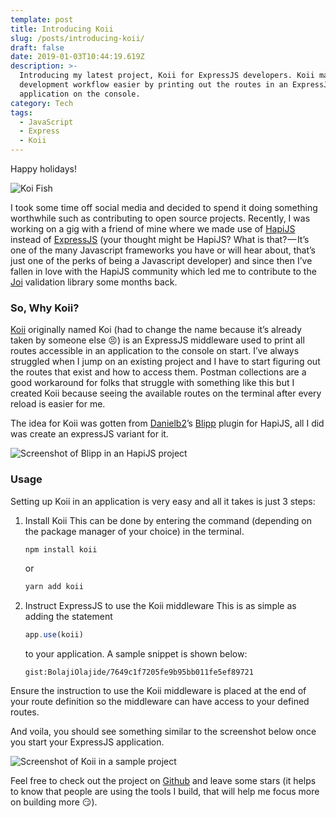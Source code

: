 ```yaml
---
template: post
title: Introducing Koii
slug: /posts/introducing-koii/
draft: false
date: 2019-01-03T10:44:19.619Z
description: >-
  Introducing my latest project, Koii for ExpressJS developers. Koii makes
  development workflow easier by printing out the routes in an ExpressJS
  application on the console.
category: Tech
tags:
  - JavaScript
  - Express
  - Koii
---
```


Happy holidays!

![Koi Fish](https://miro.medium.com/max/7744/1*GV_r7CooA3csbA0LuWxHnA.jpeg)

I took some time off social media and decided to spend it doing something worthwhile such as contributing to open source projects. Recently, I was working on a gig with a friend of mine where we made use of [HapiJS](https://hapijs.com/) instead of [ExpressJS](http://expressjs.com/) (your thought might be HapiJS? What is that? — It’s one of the many Javascript frameworks you have or will hear about, that’s just one of the perks of being a Javascript developer) and since then I’ve fallen in love with the HapiJS community which led me to contribute to the [Joi](https://www.npmjs.com/package/joi) validation library some months back.

### So, Why Koii?

[Koii](https://www.npmjs.com/package/koii) originally named Koi (had to change the name because it’s already taken by someone else 😣) is an ExpressJS middleware used to print all routes accessible in an application to the console on start. I’ve always struggled when I jump on an existing project and I have to start figuring out the routes that exist and how to access them. Postman collections are a good workaround for folks that struggle with something like this but I created Koii because seeing the available routes on the terminal after every reload is easier for me.

The idea for Koii was gotten from [Danielb2](https://github.com/danielb2)’s [Blipp](https://www.npmjs.com/package/blipp) plugin for HapiJS, all I did was create an expressJS variant for it.

![Screenshot of Blipp in an HapiJS project](https://miro.medium.com/max/2320/1*NTe3GVJURvbhshYkKwYeoA.png)

### Usage

Setting up Koii in an application is very easy and all it takes is just 3 steps:

1. Install Koii
    This can be done by entering the command (depending on the package manager of your choice) in the terminal.

    ```bash
    npm install koii
    ```

    or

    ```bash
    yarn add koii
    ```

2. Instruct ExpressJS to use the Koii middleware
    This is as simple as adding the statement

    ```js
    app.use(koii)
    ```

    to your application. A sample snippet is shown below:

    `gist:BolajiOlajide/7649c1f7205fe9b95bb011fe5ef89721`

Ensure the instruction to use the Koii middleware is placed at the end of your route definition so the middleware can have access to your defined routes.

And voila, you should see something similar to the screenshot below once you start your ExpressJS application.

![Screenshot of Koii in a sample project](https://miro.medium.com/max/2684/1*u0ATSa_8w0vMA9QXOznAhA.png)

Feel free to check out the project on [Github](https://github.com/BolajiOlajide/koii) and leave some stars (it helps to know that people are using the tools I build, that will help me focus more on building more 😏).

